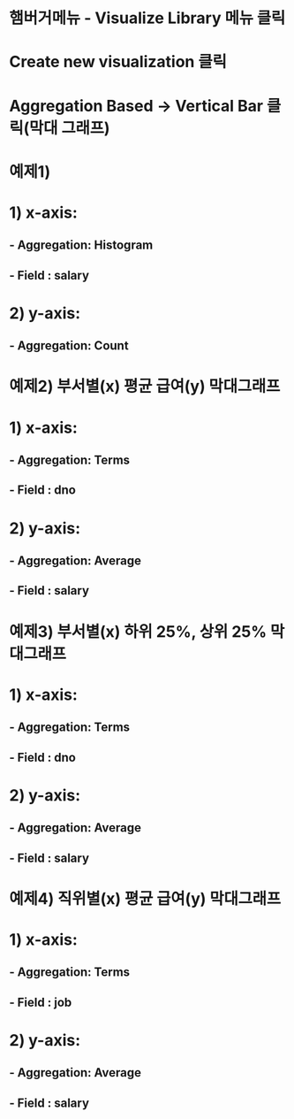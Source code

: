# 햄버거메뉴 - Visualize Library 메뉴 클릭
# Create new visualization 클릭
# Aggregation Based -> Vertical Bar 클릭(막대 그래프)
# 예제1) 
#  1) x-axis: 
##    - Aggregation: Histogram 
##    - Field      : salary    
#  2) y-axis:
##    - Aggregation: Count


# 예제2) 부서별(x) 평균 급여(y) 막대그래프
#  1) x-axis: 
##    - Aggregation: Terms 
##    - Field      : dno    
#  2) y-axis:
##    - Aggregation: Average
##    - Field      : salary



# 예제3) 부서별(x) 하위 25%, 상위 25% 막대그래프
#  1) x-axis: 
##    - Aggregation: Terms 
##    - Field      : dno    
#  2) y-axis:
##    - Aggregation: Average
##    - Field      : salary


# 예제4) 직위별(x) 평균 급여(y) 막대그래프
#  1) x-axis: 
##    - Aggregation: Terms 
##    - Field      : job    
#  2) y-axis:
##    - Aggregation: Average
##    - Field      : salary